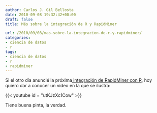 ```yaml
---
author: Carlos J. Gil Bellosta
date: 2010-09-08 19:32:42+00:00
draft: false
title: Más sobre la integración de R y RapidMiner

url: /2010/09/08/mas-sobre-la-integracion-de-r-y-rapidminer/
categories:
- ciencia de datos
- r
tags:
- ciencia de datos
- r
- rapidminer
---
```


Si el otro día anuncié la próxima[ integración de RapidMiner con R](http://www.datanalytics.com/blog/2010/08/31/anuncio-de-la-integracion-de-rapidminer-y-r/), hoy quiero dar a conocer un vídeo en la que se ilustra:

{{< youtube id = "utKJzXc1Cow" >}}


Tiene buena pinta, la verdad.
